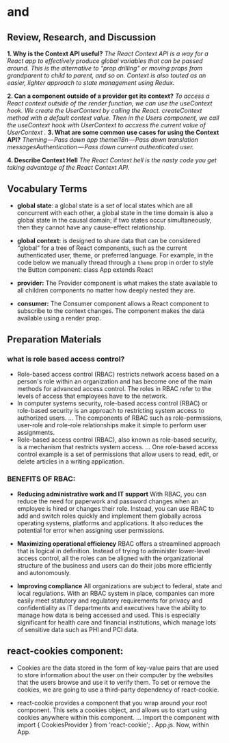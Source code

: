 # <Login /> and <Auth />

## Review, Research, and Discussion

**1. Why is the Context API useful?**
    *The React Context API is a way for a React app to effectively produce global variables that can be passed around. This is the alternative to "prop drilling" or moving props from grandparent to child to parent, and so on. Context is also touted as an easier, lighter approach to state management using Redux.*

**2. Can a component outside of a provider get its context?**
    *To access a React context outside of the render function, we can use the useContext hook. We create the UserContext by calling the React. createContext method with a default context value. Then in the Users component, we call the useContext hook with UserContext to accxess the current value of UserContext .*
**3. What are some common use cases for using the Context API?**
*Theming — Pass down app themei18n — Pass down translation messagesAuthentication — Pass down current authenticated user.*

**4. Describe Context Hell**
    *The React Context hell is the nasty code you get taking advantage of the React Context API.*


## Vocabulary Terms

* **global state**: a global state is a set of local states which are all concurrent with each other, a global state in the time domain is also a global state in the causal domain; if two states occur simultaneously, then they cannot have any cause-effect relationship.

* **global context:** is designed to share data that can be considered “global” for a tree of React components, such as the current authenticated user, theme, or preferred language. For example, in the code below we manually thread through a `theme` prop in order to style the Button component: class App extends React

* **provider:** The Provider component is what makes the state available to all children components no matter how deeply nested they are.

* **consumer:** The Consumer component allows a React component to subscribe to the context changes. The component makes the data available using a render prop.

## Preparation Materials

### what is role based access control?
* Role-based access control (RBAC) restricts network access based on a person's role within an organization and has become one of the main methods for advanced access control. The roles in RBAC refer to the levels of access that employees have to the network.
* In computer systems security, role-based access control (RBAC) or role-based security is an approach to restricting system access to authorized users. ... The components of RBAC such as role-permissions, user-role and role-role relationships make it simple to perform user assignments.
* Role-based access control (RBAC), also known as role-based security, is a mechanism that restricts system access. ... One role-based access control example is a set of permissions that allow users to read, edit, or delete articles in a writing application.

### BENEFITS OF RBAC:
* **Reducing administrative work and IT support** With RBAC, you can reduce the need for paperwork and password changes when an employee is hired or changes their role. Instead, you can use RBAC to add and switch roles quickly and implement them globally across operating systems, platforms and applications. It also reduces the potential for error when assigning user permissions.

* **Maximizing operational efficiency** RBAC offers a streamlined approach that is logical in definition. Instead of trying to administer lower-level access control, all the roles can be aligned with the organizational structure of the business and users can do their jobs more efficiently and autonomously.

* **Improving compliance** All organizations are subject to federal, state and local regulations. With an RBAC system in place, companies can more easily meet statutory and regulatory requirements for privacy and confidentiality as IT departments and executives have the ability to manage how data is being accessed and used. This is especially significant for health care and financial institutions, which manage lots of sensitive data such as PHI and PCI data.

## react-cookies component:
* Cookies are the data stored in the form of key-value pairs that are used to store information about the user on their computer by the websites that the users browse and use it to verify them. To set or remove the cookies, we are going to use a third-party dependency of react-cookie.

* react-cookie provides a component that you wrap around your root component. This sets a cookies object, and allows us to start using cookies anywhere within this component. ... Import the component with import { CookiesProvider } from 'react-cookie'; . App.js. Now, within App.

